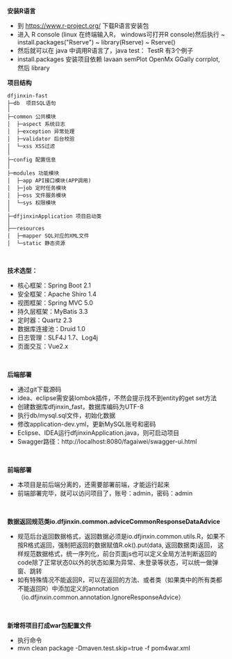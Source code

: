 **安装R语言**
- 到 https://www.r-project.org/ 下载R语言安装包
- 进入 R console (linux 在终端输入R， windows可打开R console)然后执行 
~ install.packages("Rserve")
~ library(Rserve)
~ Rserve()
- 然后就可以在 java 中调用R语言了，java test： TestR 有3个例子
- install.packages 安装项目依赖  lavaan semPlot OpenMx GGally corrplot, 然后 library
 

**项目结构** 
```
dfjinxin-fast
├─db  项目SQL语句
│
├─common 公共模块
│  ├─aspect 系统日志
│  ├─exception 异常处理
│  ├─validator 后台校验
│  └─xss XSS过滤
│ 
├─config 配置信息
│ 
├─modules 功能模块
│  ├─app API接口模块(APP调用)
│  ├─job 定时任务模块
│  ├─oss 文件服务模块
│  └─sys 权限模块
│ 
├─dfjinxinApplication 项目启动类
│  
├──resources 
│  ├─mapper SQL对应的XML文件
│  └─static 静态资源

```
<br> 


**技术选型：** 
- 核心框架：Spring Boot 2.1
- 安全框架：Apache Shiro 1.4
- 视图框架：Spring MVC 5.0
- 持久层框架：MyBatis 3.3
- 定时器：Quartz 2.3
- 数据库连接池：Druid 1.0
- 日志管理：SLF4J 1.7、Log4j
- 页面交互：Vue2.x 
<br> 


 **后端部署**
- 通过git下载源码
- idea、eclipse需安装lombok插件，不然会提示找不到entity的get set方法
- 创建数据库dfjinxin_fast，数据库编码为UTF-8
- 执行db/mysql.sql文件，初始化数据
- 修改application-dev.yml，更新MySQL账号和密码
- Eclipse、IDEA运行dfjinxinApplication.java，则可启动项目
- Swagger路径：http://localhost:8080/fagaiwei/swagger-ui.html

<br> 

 **前端部署**
 - 本项目是前后端分离的，还需要部署前端，才能运行起来
 - 前端部署完毕，就可以访问项目了，账号：admin，密码：admin
 
<br> 

 **数据返回规范类io.dfjinxin.common.adviceCommonResponseDataAdvice**
- 规范后台返回数据格式，返回数据必须是io.dfjinxin.common.utils.R，如果不按R格式返回，强制把返回的数据赋值R.ok().put(data, 返回数据类)返回，
 这样规范数据格式，统一序列化，前台页面js也可以定义全局方法判断返回的code除了正常状态0以外的状态如果为异常、未登录等状态，可以统一做弹窗、跳转
- 如有特殊情况不能返回R，可以在返回的方法、或者类（如果类中的所有类都不能返回R）中添加定义的annotation（io.dfjinxin.common.annotation.IgnoreResponseAdvice）

<br> 

 **新增将项目打成war包配置文件**
- 执行命令
- mvn clean package -Dmaven.test.skip=true -f pom4war.xml
